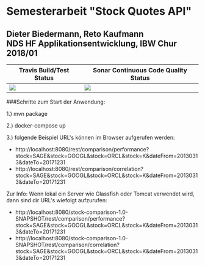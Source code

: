 # Semesterarbeit "Stock Quotes API"
## Dieter Biedermann, Reto Kaufmann </br>NDS HF Applikationsentwicklung, IBW Chur 2018/01



| Travis Build/Test Status | Sonar Continuous Code Quality Status |
|---|---|
| <a href="https://travis-ci.org/ibwgr/stock-comparison" target="_blank"><img src="https://travis-ci.org/ibwgr/stock-comparison.svg?branch=master"/></a> | <a href="https://sonarcloud.io/dashboard?id=groupId%3Astock-comparison" target="_blank"><img src="https://sonarcloud.io/api/badges/gate?key=groupId:stock-comparison"/></a> |


###Schritte zum Start der Anwendung:

1.) mvn package

2.) docker-compose up

3.) folgende Beispiel URL's können im Browser aufgerufen werden:
* http://localhost:8080/rest/comparison/performance?stock=SAGE&stock=GOOGL&stock=ORCL&stock=K&dateFrom=20130313&dateTo=20171231
* http://localhost:8080/rest/comparison/correlation?stock=SAGE&stock=GOOGL&stock=ORCL&stock=K&dateFrom=20130313&dateTo=20171231


Zur Info: Wenn lokal ein Server wie Glassfish oder Tomcat verwendet wird, dann sind dir URL's wiefolgt aufzurufen:
* http://localhost:8080/stock-comparison-1.0-SNAPSHOT/rest/comparison/performance?stock=SAGE&stock=GOOGL&stock=ORCL&stock=K&dateFrom=20130313&dateTo=20171231
* http://localhost:8080/stock-comparison-1.0-SNAPSHOT/rest/comparison/correlation?stock=SAGE&stock=GOOGL&stock=ORCL&stock=K&dateFrom=20130313&dateTo=20171231

 

